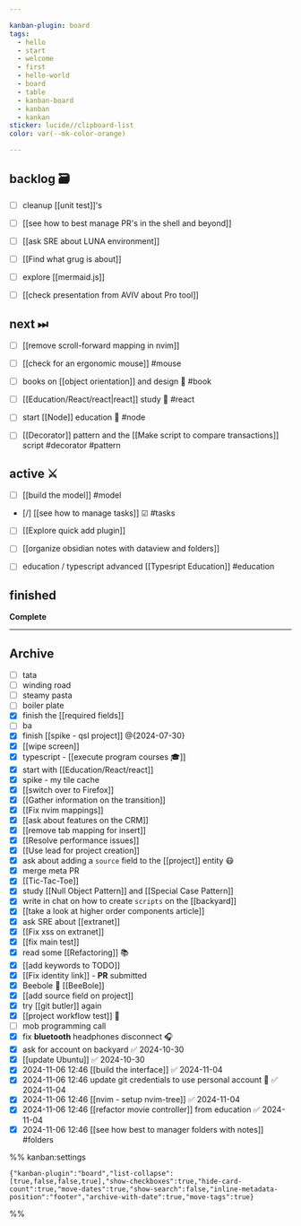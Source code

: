 ```yaml
---

kanban-plugin: board
tags:
  - hello
  - start
  - welcome
  - first
  - hello-world
  - board
  - table
  - kanban-board
  - kanban
  - kankan
sticker: lucide//clipboard-list
color: var(--mk-color-orange)

---
```


## backlog 🗃

- [ ] cleanup [[unit test]]'s
- [ ] [[see how to best manage PR's in the shell and beyond]]
- [ ] [[ask SRE about LUNA environment]]
- [ ] [[Find what grug is about]]
- [ ] explore [[mermaid.js]]
- [ ] [[check presentation from AVIV about Pro tool]]


## next ⏭

- [ ] [[remove scroll-forward mapping in nvim]]
- [ ] [[check for an ergonomic mouse]] #mouse
- [ ] books on [[object orientation]] and design 📘 #book
- [ ] [[Education/React/react|react]] study 🎒 #react
- [ ] start [[Node]] education 🏫 #node
- [ ] [[Decorator]] pattern and the [[Make script to compare transactions]] script #decorator #pattern


## active ⚔

- [ ] [[build the model]] #model
- [/] [[see how to manage tasks]] ☑ #tasks
- [ ] [[Explore quick add plugin]]
- [ ] [[organize obsidian notes with dataview and folders]]
- [ ] education / typescript advanced [[Typesript Education]] #education


## finished

**Complete**


***

## Archive

- [ ] tata
- [ ] winding road
- [ ] steamy pasta
- [ ] boiler plate
- [x] finish the [[required fields]]
- [ ] ba
- [x] finish [[spike - qsl project]] @{2024-07-30}
- [x] [[wipe screen]]
- [x] typescript - [[execute program courses 🎓]]
- [x] start with [[Education/React/react]]
- [x] spike - my tile cache
- [x] [[switch over to Firefox]]
- [x] [[Gather information on the transition]]
- [x] [[Fix nvim mappings]]
- [x] [[ask about features on the CRM]]
- [x] [[remove tab mapping for insert]]
- [x] [[Resolve performance issues]]
- [x] [[Use lead for project creation]]
- [x] ask about adding a `source` field to the [[project]] entity 😷
- [x] merge meta PR
- [x] [[Tic-Tac-Toe]]
- [x] study [[Null Object Pattern]] and [[Special Case Pattern]]
- [x] write in chat on how to create `scripts` on the [[backyard]]
- [x] [[take a look at higher order components article]]
- [x] ask SRE about [[extranet]]
- [x] [[Fix xss on extranet]]
- [x] [[fix main test]]
- [x] read some [[Refactoring]] 📚
- [x] [[add keywords to TODO]]
- [x] [[Fix identity link]] - **PR** submitted
- [x] Beebole 🐝 [[BeeBole]]
- [x] [[add source field on project]]
- [x] try [[git butler]] again
- [x] [[project workflow test]] 🧪
- [ ] mob programming call
- [x] fix **bluetooth** headphones disconnect 🎧
- [x] ask for account on backyard ✅ 2024-10-30
- [x] [[update Ubuntu]] ✅ 2024-10-30
- [x] 2024-11-06 12:46 [[build the interface]] ✅ 2024-11-04
- [x] 2024-11-06 12:46 update git credentials to use personal account 🐙 ✅ 2024-11-04
- [x] 2024-11-06 12:46 [[nvim - setup nvim-tree]] ✅ 2024-11-04
- [x] 2024-11-06 12:46 [[refactor movie controller]] from education ✅ 2024-11-04
- [x] 2024-11-06 12:46 [[see how best to manager folders with notes]] #folders

%% kanban:settings
```
{"kanban-plugin":"board","list-collapse":[true,false,false,true],"show-checkboxes":true,"hide-card-count":true,"move-dates":true,"show-search":false,"inline-metadata-position":"footer","archive-with-date":true,"move-tags":true}
```
%%